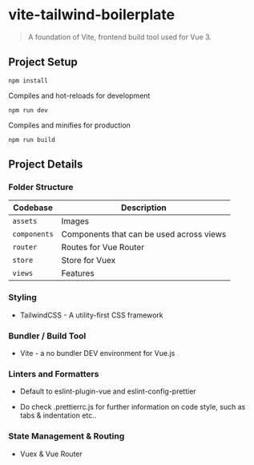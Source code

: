 # vite-tailwind-boilerplate

> A foundation of Vite, frontend build tool used for Vue 3.

## Project Setup

```
npm install
```

Compiles and hot-reloads for development

```
npm run dev
```

Compiles and minifies for production

```
npm run build
```

## Project Details

### Folder Structure

| Codebase | Description |
| ----------- | ------------ |
| `assets` | Images |
| `components` | Components that can be used across views |
| `router` | Routes for Vue Router |
| `store` | Store for Vuex |
| `views` | Features |

### Styling

- TailwindCSS - A utility-first CSS framework

### Bundler / Build Tool

- Vite - a no bundler DEV environment for Vue.js

### Linters and Formatters

- Default to eslint-plugin-vue and eslint-config-prettier

- Do check .prettierrc.js for further information on code style, such as tabs & indentation etc..

### State Management & Routing

- Vuex & Vue Router

